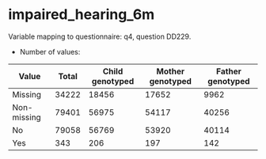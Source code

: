 # impaired_hearing_6m
Variable mapping to questionnaire: q4, question DD229.
- Number of values:

| Value | Total | Child genotyped | Mother genotyped | Father genotyped |
| ----- | ----- | --------------- | ---------------- | ---------------- |
| Missing | 34222 | 18456 | 17652 | 9962 |
| Non-missing | 79401 | 56975 | 54117 | 40256 |
| No | 79058 | 56769 | 53920 |40114 |
| Yes | 343 | 206 | 197 |142 |



